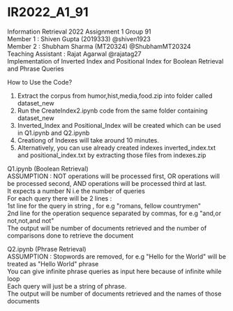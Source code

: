 # IR2022_A1_91
Information Retrieval 2022 Assignment 1 Group 91  
Member 1 : Shiven Gupta (2019333) @shiven1923  
Member 2 : Shubham Sharma (MT20324) @ShubhamMT20324  
Teaching Assistant : Rajat Agarwal @rajatag27  
Implementation of Inverted Index and Positional Index for Boolean Retrieval and Phrase Queries 

How to Use the Code?  
1. Extract the corpus from humor,hist,media,food.zip into folder called dataset_new
2. Run the CreateIndex2.ipynb code from the same folder containing dataset_new
3. Inverted_Index and Positional_Index will be created which can be used in Q1.ipynb and Q2.ipynb
4. Creationg of Indexes will take around 10 minutes.
5. Alternatively, you can use already created indexes inverted_index.txt and positional_index.txt by extracting those files from indexes.zip  

Q1.ipynb (Boolean Retrieval)  
ASSUMPTION : NOT operations will be processed first, OR operations will be processed second, AND operations will be processed third at last.  
It expects a number N i.e the number of queries  
For each query there will be 2 lines :   
1st line for the query in string , for e.g "romans, fellow countrymen"  
2nd line for the operation sequence separated by commas, for e.g "and,or not,not,and not"  
The output will be number of documents retrieved and the number of comparisons done to retrieve the document  

Q2.ipynb (Phrase Retrieval)  
ASSUMPTION : Stopwords are removed, for e.g "Hello for the World" will be treated as "Hello World" phrase  
You can give infinite phrase queries as input here because of infinite while loop  
Each query will just be a string of phrase.  
The output will be number of documents retrieved and the names of those documents  





